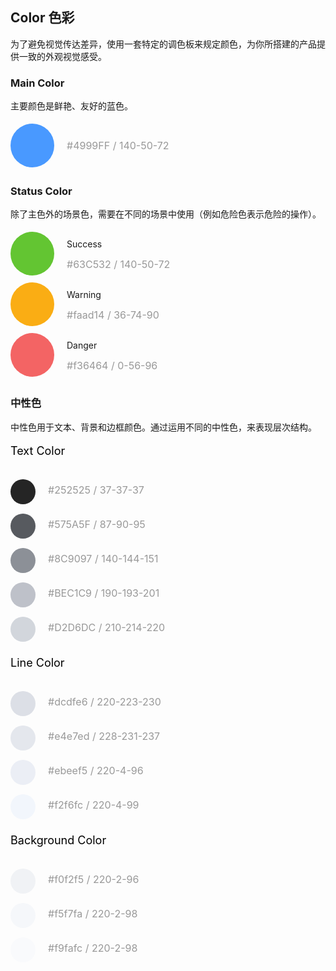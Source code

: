 <style lang="scss">
.demo-color,.demo-text-color{
	overflow:hidden;
}
  .demo-color-box {
  	float:left;
    border-radius: 50%;
    margin: 5px 0;
    width:70px;
    height: 70px;
    box-sizing: border-box;
    color: #fff;
    font-size: 14px;
	border-radius: 50%;
  }
  .value {
    float:left;
    margin: 16px 0 0 20px;
    p{
    	font-size: 16px;
        color: #999;
        letter-spacing: 0;
        line-height: 16px;
    }
  }

  .demo-text-color {
  	margin:5px 0;
    .demo-color-box {
     	width:40px;
     	height:40px;
    }
    .value{
       margin: 12px 0 0 20px;
       font-size: 16px;
       color: #999;
    }
  }
  .demo-color-box-group{
  	p{
  		font-size:18px;
  		color: #000000;
  		margin-bottom:30px;
  	}
  }
  .bg-blue {
    background-color: #4999FF;
  }

  .bg-success {
    background-color: #63C532;
  }
  .bg-warning {
    background-color: #faad14 ;
  }
  .bg-danger {
    background-color: #f36464;
  }
  .bg-text-primary {
    background-color: #252525;
  }
  .bg-text-regular {
    background-color: #575A5F;
  }
  .bg-text-secondary {
    background-color: #8C9097;
  }
  .bg-text-placeholder {
    background-color: #BEC1C9;
  }
  .bg-text-tint {
      background-color: #D2D6DC;
    }
    
  .bg-border-base {
    background-color: #dcdfe6;
  }
  .bg-border-light {
    background-color: #e4e7ed;
  }
  .bg-border-lighter {
    background-color: #ebeef5;
  }
  .bg-border-extra-light {
    background-color: #f2f6fc;
  }

 .bg-bg-base {
	background-color: #f0f2f5;
  }
  .bg-bg-light {
	background-color: #f5f7fa;
  }
  .bg-bg-lighter {
	background-color: #f9fafc;
  }
  [class*=" bg-border-"] {
    color: #303133;
  }
</style>

## Color 色彩

为了避免视觉传达差异，使用一套特定的调色板来规定颜色，为你所搭建的产品提供一致的外观视觉感受。

### Main Color

主要颜色是鲜艳、友好的蓝色。

<kc-row :gutter="12">
  <kc-col :span="6" :xs="{span: 12}">
    <div class="demo-color">
    	<div class="demo-color-box bg-blue"></div>
        <div class="value"><p>#4999FF / 140-50-72</p></div>
    </div>
  </kc-col>
</kc-row>

### Status Color

除了主色外的场景色，需要在不同的场景中使用（例如危险色表示危险的操作）。

<kc-row :gutter="12">
  <kc-col :span="8" :xs="{span: 12}">
	  <div class="demo-color">
		  <div class="demo-color-box bg-success"></div>
		  <div class="value">
		  		Success
		  		<p>#63C532 / 140-50-72</p>
		  </div>
	  </div>
  </kc-col>
  <kc-col :span="8" :xs="{span: 12}">
    <div class="demo-color">
	  <div class="demo-color-box bg-warning"></div>
	  <div class="value">
			Warning
			<p>#faad14 / 36-74-90</p>
	  </div>
  </div>
  </kc-col>
  <kc-col :span="8" :xs="{span: 12}">
        <div class="demo-color">
    	  <div class="demo-color-box bg-danger"></div>
    	  <div class="value">
    			Danger
    			<p>#f36464 / 0-56-96</p>
    	  </div>
      </div>
  </kc-col>
</kc-row>

### 中性色

中性色用于文本、背景和边框颜色。通过运用不同的中性色，来表现层次结构。

<kc-row :gutter="12">
  <kc-col :span="8" :xs="{span: 12}">
    <div class="demo-color-box-group">
      <p>Text Color</p>
      <div class="demo-text-color">
		  <div class="demo-color-box bg-text-primary"></div>
		  <div class="value">
				#252525 / 37-37-37
		  </div>
	  </div>
      <div class="demo-text-color">
      		  <div class="demo-color-box bg-text-regular"></div>
      		  <div class="value">
      				#575A5F / 87-90-95
      		  </div>
      </div>
      <div class="demo-text-color">
      		  <div class="demo-color-box bg-text-secondary"></div>
      		  <div class="value">
      				#8C9097 / 140-144-151
      		  </div>
      </div>
     <div class="demo-text-color">
     		  <div class="demo-color-box bg-text-placeholder"></div>
     		  <div class="value">
     				#BEC1C9 / 190-193-201
     		  </div>
     </div>
    <div class="demo-text-color">
		  <div class="demo-color-box bg-text-tint"></div>
		  <div class="value">
				#D2D6DC / 210-214-220
		  </div>
	</div>
  </kc-col>
  <kc-col :span="8" :xs="{span: 12}">
      <div class="demo-color-box-group">
        <p>Line Color</p>
        <div class="demo-text-color">
  		  <div class="demo-color-box bg-border-base"></div>
  		  <div class="value">
  				#dcdfe6 / 220-223-230
  		  </div>
  	  	</div>
        <div class="demo-text-color">
        		  <div class="demo-color-box bg-border-light"></div>
        		  <div class="value">
        				#e4e7ed / 228-231-237
        		  </div>
        </div>
        <div class="demo-text-color">
        		  <div class="demo-color-box bg-border-lighter"></div>
        		  <div class="value">
        				#ebeef5 / 220-4-96
        		  </div>
        </div>
       <div class="demo-text-color">
       		  <div class="demo-color-box bg-border-extra-light"></div>
       		  <div class="value">
       				#f2f6fc / 220-4-99
       		  </div>
       </div>
    </kc-col>
    <kc-col :span="8" :xs="{span: 12}">
        <div class="demo-color-box-group">
          <p>Background Color</p>
          <div class="demo-text-color">
          		  <div class="demo-color-box bg-bg-base"></div>
          		  <div class="value">
          				#f0f2f5 / 220-2-96
          		  </div>
          </div>
         <div class="demo-text-color">
         		  <div class="demo-color-box bg-bg-light"></div>
         		  <div class="value">
         				#f5f7fa / 220-2-98
         		  </div>
         </div>
        <div class="demo-text-color">
    		  <div class="demo-color-box bg-bg-lighter"></div>
    		  <div class="value">
    				#f9fafc / 220-2-98
    		  </div>
    	</div>
      </kc-col>
</kc-row>

